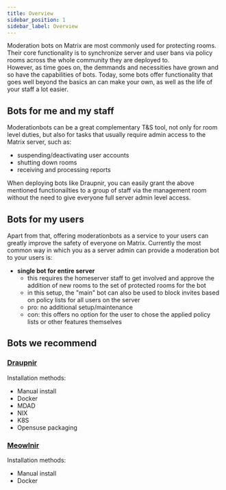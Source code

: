 ```yaml
---
title: Overview
sidebar_position: 1
sidebar_label: Overview
---
```

Moderation bots on Matrix are most commonly used for protecting rooms.  
Their core functionality is to synchronize server and user bans via policy rooms across the whole community they are deployed to.  
However, as time goes on, the demmands and necessities have grown and so have the capabilities of bots. Today, some bots offer functionality that goes well beyond the basics an can make your own, as well as the life of your staff a lot easier.

## Bots for me and my staff

Moderationbots can be a great complementary T&S tool, not only for room level duties, but also for tasks that usually require admin access to the Matrix server, such as:
* suspending/deactivating user accounts
* shutting down rooms
* receiving and processing reports

When deploying bots like Draupnir, you can easily grant the above mentioned functionailties to a group of staff via the management room without the need to give everyone full server admin level access.

## Bots for my users

Apart from that, offering moderationbots as a service to your users can greatly improve the safety of everyone on Matrix.
Currently the most common way in which you as a server admin can provide a moderation bot to your users is:
* **single bot for entire server**
    * this requires the homeserver staff to get involved and approve the addition of new rooms to the set of protected rooms for the bot
    * in this setup, the "main" bot can also be used to block invites based on policy lists for all users on the server
    * pro: no additional setup/maintenance 
    * con: this offers no option for the user to chose the applied policy lists or other features themselves  
  
## Bots we recommend

### [Draupnir](https://github.com/the-draupnir-project/Draupnir)  
Installation methods:
- Manual install
- Docker
- MDAD
- NIX
- K8S
- Opensuse packaging
### [Meowlnir](https://github.com/maunium/meowlnir)
Installation methods:
- Manual install
- Docker